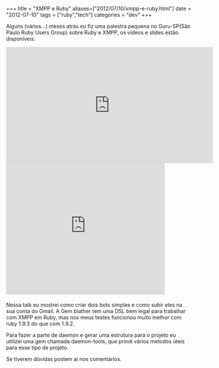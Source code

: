 +++
title = "XMPP e Ruby"
aliases=["2012/07/10/xmpp-e-ruby.html"]
date = "2012-07-10"
tags = ["ruby","tech"]
categories = "dev"
+++

Alguns (vários…) meses atrás eu fiz uma palestra pequena no Guru-SP(São Paulo
Ruby Users Group) sobre Ruby e XMPP, os vídeos e slides estão disponíveis:

<iframe width="560" height="315" src="https://www.youtube.com/embed/HDsxF0bCInI" frameborder="0" allowfullscreen></iframe>

<iframe src="http://www.slideshare.net/slideshow/embed_code/15508823" width="427" height="356" frameborder="0" marginwidth="0" marginheight="0" scrolling="no" style="border:1px solid #CCC;border-width:1px 1px 0;margin-bottom:5px" allowfullscreen webkitallowfullscreen mozallowfullscreen> </iframe>

Nessa talk eu mostrei como criar dois bots simples e como subir eles na sua
conta do Gmail. A Gem blather tem uma DSL bem legal para trabalhar com XMPP em
Ruby, mas nos meus testes funcionou muito melhor com ruby 1.9.3 do que com 1.9.2.

Para fazer a parte de daemon e gerar uma estrutura para o projeto eu utilizei
uma gem chamada daemon-tools, que provê vários metodos úteis para esse tipo de
projeto.

Se tiverem dúvidas postem aí nos comentários.
